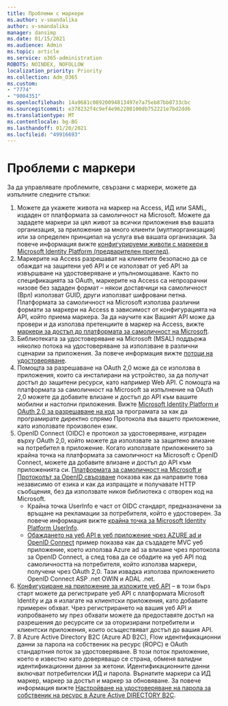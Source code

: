```yaml
---
title: Проблеми с маркери
ms.author: v-smandalika
author: v-smandalika
manager: dansimp
ms.date: 01/15/2021
ms.audience: Admin
ms.topic: article
ms.service: o365-administration
ROBOTS: NOINDEX, NOFOLLOW
localization_priority: Priority
ms.collection: Adm_O365
ms.custom:
- "7774"
- "9004351"
ms.openlocfilehash: 14a9681c08920094813497e7a75eb87bb0733cbc
ms.sourcegitcommit: e378232f4c9ef4e962208100db752221e7bd2dd6
ms.translationtype: MT
ms.contentlocale: bg-BG
ms.lasthandoff: 01/20/2021
ms.locfileid: "49916693"
---
```

# <a name="issues-with-tokens"></a>Проблеми с маркери

За да управлявате проблемите, свързани с маркери, можете да изпълните следните стъпки:

1. Можете да укажете живота на маркер на Access, ИД или SAML, издаден от платформата за самоличност на Microsoft. Можете да зададете маркери за цял живот за всички приложения във вашата организация, за приложение за много клиенти (мултиорганизация) или за определен принципал на услуга във вашата организация. За повече информация вижте [конфигурируеми животи с маркери в Microsoft Identity Platform (предварителен преглед)](https://docs.microsoft.com/azure/active-directory/develop/active-directory-configurable-token-lifetimes).
2. Маркерите на Access разрешават на клиентите безопасно да се обаждат на защитени уеб API и се използват от уеб API за извършване на удостоверяване и упълномощаване. Както по спецификацията за OAuth, маркерите на Access са непрозрачни низове без зададен формат – някои доставчици на самоличност (Врл) използват GUID, други използват шифровани петна. Платформата за самоличност на Microsoft използва различни формати за маркери на Access в зависимост от конфигурацията на API, който приема маркера. За да научите как Вашият API може да провери и да използва претенциите в маркер на Access, вижте [маркери за достъп до платформата за самоличност на Microsoft](https://docs.microsoft.com/azure/active-directory/develop/userinfo#calling-the-userinfo-endpoint).
3. Библиотеката за удостоверяване на Microsoft (MSAL) поддържа няколко потока на удостоверяване за използване в различни сценарии за приложения. За повече информация вижте [потоци на удостоверяване](https://docs.microsoft.com/azure/active-directory/develop/msal-authentication-flows#how-each-flow-emits-tokens-and-codes).
4. Помощта за разрешаване на OAuth 2,0 може да се използва в приложения, които са инсталирани на устройство, за да получат достъп до защитени ресурси, като например Web API. С помощта на платформата за самоличност на Microsoft за изпълнение на OAuth 2,0 можете да добавите влизане и достъп до API към вашите мобилни и настолни приложения. Вижте [Microsoft Identity Platform и OAuth 2,0 за разрешаване на код](https://docs.microsoft.com/azure/active-directory/develop/v2-oauth2-auth-code-flow#refresh-the-access-token) за програмата за как да програмирате директно спрямо Протокола във вашето приложение, като използвате произволен език.
5. OpenID Connect (OIDC) е протокол за удостоверяване, изграден върху OAuth 2,0, който можете да използвате за защитено влизане на потребител в приложение. Когато използвате приложението за крайна точка на платформата за самоличност на Microsoft с OpenID Connect, можете да добавите влизане и достъп до API към приложенията си. [Платформата за самоличност на Microsoft и Протоколът за OpenID свързване](https://docs.microsoft.com/azure/active-directory/develop/v2-protocols-oidc#send-the-sign-in-request) показва как да направите това независимо от езика и как да изпращате и получавате HTTP съобщения, без да използвате никоя библиотека с отворен код на Microsoft.
    - Крайна точка UserInfo е част от OIDC стандарт, предназначени за връщане на рекламации за потребителя, който е удостоверен. За повече информация вижте [крайна точка за Microsoft Identity Platform UserInfo](https://docs.microsoft.com/azure/active-directory/develop/userinfo#consider-use-an-id-token-instead).
    - [Обаждането на уеб API в уеб приложение чрез AZURE ad и OpenID Connect](https://docs.microsoft.com/samples/azure-samples/active-directory-dotnet-webapp-webapi-openidconnect/active-directory-dotnet-webapp-webapi-openidconnect/) пример показва как да създадете MVC уеб приложение, което използва Azure ad за влизане чрез протокола за OpenID Connect, а след това да се обадите на уеб API под самоличността на потребителя, който използва маркери, получени чрез OAuth 2,0. Тази извадка използва приложението OpenID Connect ASP .net OWIN и ADAL .net.
6. [Конфигуриране на приложение за изложите уеб API](https://docs.microsoft.com/azure/active-directory/develop/quickstart-configure-app-expose-web-apis) – в този бърз старт можете да регистрирате уеб API с платформата Microsoft Identity и да я излагате на клиентски приложения, като добавите примерен обхват. Чрез регистрирането на вашия уеб API и изпробването му през обхвати можете да предоставяте достъп на разрешения до ресурсите си за оторизирани потребители и клиентски приложения, които осъществяват достъп до вашия API.
7. В Azure Active Directory B2C (Azure AD B2C), Flow идентификационни данни за парола на собственик на ресурс (ROPC) е OAuth стандартния поток за удостоверяване. В този поток приложение, което е известно като доверяващо се страна, обменя валидни идентификационни данни за жетони. Идентификационните данни включват потребителски ИД и парола. Върнатите маркери са ИД маркер, маркер за достъп и маркер за обновяване. За повече информация вижте [Настройване на удостоверяване на парола за собственик на ресурс в Azure Active DIRECTORY B2C](https://docs.microsoft.com/azure/active-directory-b2c/add-ropc-policy?tabs=app-reg-ga&pivots=b2c-user-flow). 

